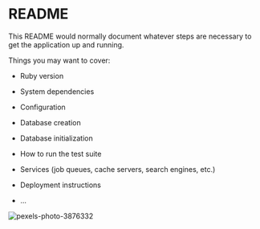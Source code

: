 # README

This README would normally document whatever steps are necessary to get the
application up and running.

Things you may want to cover:

* Ruby version

* System dependencies

* Configuration

* Database creation

* Database initialization

* How to run the test suite

* Services (job queues, cache servers, search engines, etc.)

* Deployment instructions

* ...

![pexels-photo-3876332](https://user-images.githubusercontent.com/106299497/179362350-adf60ef3-0e71-43e5-879a-acd36ba260bd.jpeg)
